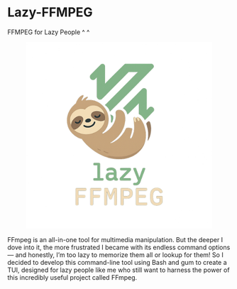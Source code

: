# Lazy-FFMPEG

FFMPEG for Lazy People ^ ^

<center>
	<img src="assets/logo.png" width=420/>
</center>

FFmpeg is an all-in-one tool for multimedia manipulation. But the deeper I dove into it, the more frustrated I became with its endless command options — and honestly, I’m too lazy to memorize them all or lookup for them! So I decided to develop this command-line tool using Bash and gum to create a TUI, designed for lazy people like me who still want to harness the power of this incredibly useful project called FFmpeg.
